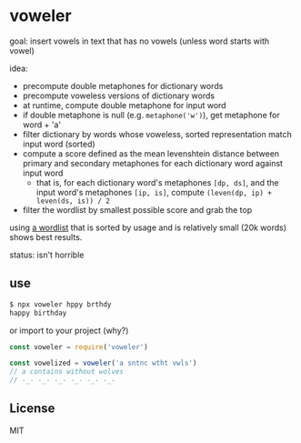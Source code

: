 # voweler

goal: insert vowels in text that has no vowels (unless word starts with vowel)

idea:
  - precompute double metaphones for dictionary words
  - precompute voweless versions of dictionary words
  - at runtime, compute double metaphone for input word
  - if double metaphone is null (e.g. `metaphone('w')`), get metaphone for word + 'a'
  - filter dictionary by words whose voweless, sorted representation match input word (sorted)
  - compute a score defined as the mean levenshtein distance between primary and secondary metaphones for each dictionary word against input word
    - that is, for each dictionary word's metaphones `[dp, ds]`, and the input word's metaphones `[ip, is]`, compute `(leven(dp, ip) + leven(ds, is)) / 2`
  - filter the wordlist by smallest possible score and grab the top

using [a wordlist](https://github.com/first20hours/google-10000-english) that is sorted by usage and is relatively small (20k words) shows best results.

status: isn't horrible

## use
```bash
$ npx voweler hppy brthdy
happy birthday
```

or import to your project (why?)
```javascript
const voweler = require('voweler')

const vowelized = voweler('a sntnc wtht vwls')
// a contains without wolves
// -_- -_- -_- -_- -_- -_-
```

## License
MIT